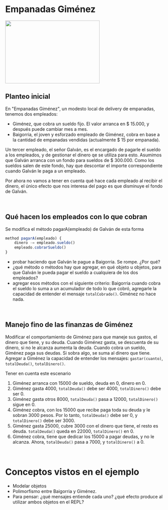 
# Empanadas Giménez

<img src="img/empanadasGimenez.png" height="200" width="300">

## Planteo inicial

En "Empanadas Giménez", un modesto local de delivery de empanadas, tenemos dos empleados:

* Giménez, que cobra un sueldo fijo. El valor arranca en $ 15.000, y después puede cambiar 
mes a mes.
* Baigorria, el joven y esforzado empleado de Giménez, cobra en base a la cantidad de 
empanadas vendidas (actualmente $ 15 por empanada).

Un tercer empleado, el señor Galván, es el encargado de pagarle el sueldo a los empleados, 
y de gestionar el dinero qe se utiliza para esto. Asumimos que Galván arranca con un fondo 
para sueldos de $ 300.000. 
Como los sueldos salen de este fondo, hay que descontar el importe correspondiente cuando 
Galván le paga a un empleado.

Por ahora no vamos a tener en cuenta qué hace cada empleado al recibir el dinero, el 
único efecto que nos interesa del pago es que disminuye el fondo de Galván.


<br>

## Qué hacen los empleados con lo que cobran

Se modifica el método pagarA(empleado) de Galván de esta forma

```javascript
method pagarA(empleado) {
    dinero -= empleado.sueldo()
    empleado.cobrarSueldo()
}
```
- probar haciendo que Galván le pague a Baigorria. Se rompe. ¿Por qué?
- ¿qué método o métodos hay que agregar, en qué objeto u objetos, para que Galván le 
pueda pagar el sueldo a cualquiera de los dos empleados?
- agregar esos métodos con el siguiente criterio: Baigorria cuando cobra el sueldo lo 
suma a un acumulador de todo lo que cobró, agregarle la capacidad de entender el 
mensaje `totalCobrado()`. Giménez no hace nada.


<br>

## Manejo fino de las finanzas de Giménez

Modificar el comportamiento de Giménez para que maneje sus gastos, el dinero que tiene, 
y su deuda. Cuando Giménez gasta, se descuenta de su dinero, si no le alcanza aumenta la deuda. Cuando cobra un sueldo, Giménez paga sus deudas. Si sobra algo, se suma al dinero que tiene. Agregar a Giménez la capacidad de entender los mensajes: `gastar(cuanto)`, `totalDeuda()`, `totalDinero()`. 

Tener en cuenta este escenario
1. Giménez arranca con 15000 de sueldo, deuda en 0, dinero en 0.
1. Giménez gasta 4000, `totalDeuda()` debe ser 4000, `totalDinero()` debe ser 0.
1. Giménez gasta otros 8000, `totalDeuda()` pasa a 12000, `totalDinero()` sigue en 0.
1. Giménez cobra, con los 15000 que recibe paga toda su deuda y le sobran 3000 pesos. 
Por lo tanto, `totalDeuda()` debe ser 0, y `totalDinero()` debe ser 3000.
1. Giménez gasta 25000, cubre 3000 con el dinero que tiene, el resto es deuda. 
`totalDeuda()` queda en 22000, `totalDinero()` en 0.
1. Giménez cobra, tiene que dedicar los 15000 a pagar deudas, y no le alcanza. Ahora, 
`totalDeuda()` pasa a 7000, y `totalDinero()` a 0.


<br>

# Conceptos vistos en el ejemplo

* Modelar objetos
* Polimorfismo entre Baigorria y Giménez. 
 * Para pensar: ¿qué mensajes entiende cada uno? ¿qué efecto produce al utilizar 
 ambos objetos en el REPL?

